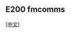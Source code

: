 ## E200 fmcomms
[[中文]](../../../cn/device_and_usage_manual/ANTSDR_E_Series_Module/ANTSDR_E200_Reference_Manual/AntsdrE200_fmcomms_cn.html)

